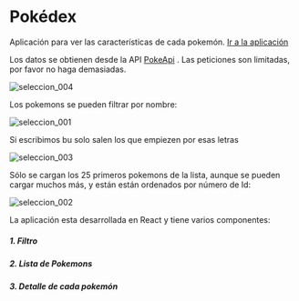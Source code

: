 
# Pokédex

Aplicación para ver las características de cada pokemón. [Ir a la aplicación](http://beta.adalab.es/f-online-pokemon-EsterGonzalezG/) 

Los datos se obtienen desde la API [PokeApi](https://pokeapi.co) . Las peticiones son limitadas, por favor no haga demasiadas.


![seleccion_004](https://user-images.githubusercontent.com/39790106/46581468-b85f4c80-ca39-11e8-9763-2d75bba832e0.png)


Los pokemons se pueden filtrar por nombre:

![seleccion_001](https://user-images.githubusercontent.com/39790106/46581391-42a6b100-ca38-11e8-8840-1e3ef0aa0ce1.png)


Si escribimos bu solo salen los que empiezen por esas letras

![seleccion_003](https://user-images.githubusercontent.com/39790106/46581455-5f8fb400-ca39-11e8-9160-15060f0092fd.png)


Sólo se cargan los 25 primeros pokemons de la lista, aunque se pueden cargar muchos más, y están están ordenados por número de Id:

![seleccion_002](https://user-images.githubusercontent.com/39790106/46581440-25261700-ca39-11e8-938f-5da3b6193392.png)

La aplicación esta desarrollada en React y tiene varios componentes: 

##### 1. Filtro
##### 2. Lista de Pokemons
##### 3. Detalle de cada pokemón
